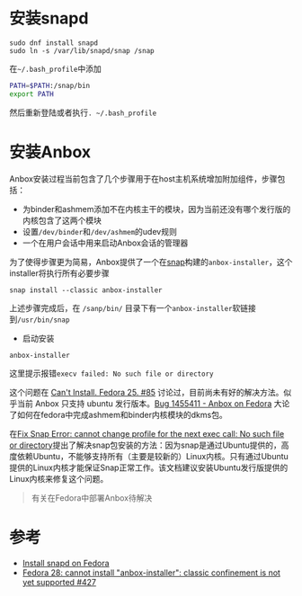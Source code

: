 

# 安装snapd

```
sudo dnf install snapd
sudo ln -s /var/lib/snapd/snap /snap
```

在`~/.bash_profile`中添加

```bash
PATH=$PATH:/snap/bin
export PATH
```

然后重新登陆或者执行`. ~/.bash_profile`

# 安装Anbox

Anbox安装过程当前包含了几个步骤用于在host主机系统增加附加组件，步骤包括：

* 为binder和ashmem添加不在内核主干的模块，因为当前还没有哪个发行版的内核包含了这两个模块
* 设置`/dev/binder`和`/dev/ashmem`的udev规则
* 一个在用户会话中用来启动Anbox会话的管理器

为了使得步骤更为简易，Anbox提供了一个在[snap](https://snapcraft.io/)构建的`anbox-installer`，这个installer将执行所有必要步骤

```
snap install --classic anbox-installer
```

上述步骤完成后，在 `/sanp/bin/` 目录下有一个`anbox-installer`软链接到`/usr/bin/snap`

* 启动安装

```
anbox-installer
```

这里提示报错`execv failed: No such file or directory`

这个问题在 [Can't Install. Fedora 25. #85](https://github.com/anbox/anbox/issues/85) 讨论过，目前尚未有好的解决方法。似乎当前 Anbox 只支持 ubuntu 发行版本。[Bug 1455411 - Anbox on Fedora](https://bugzilla.redhat.com/show_bug.cgi?id=1455411) 大论了如何在fedora中完成ashmem和binder内核模块的dkms包。

在[Fix Snap Error: cannot change profile for the next exec call: No such file or directory](https://itsfoss.com/fix-snap-error/)提出了解决snap包安装的方法：因为snap是通过Ubuntu提供的，高度依赖Ubuntu，不能够支持所有（主要是较新的）Linux内核。只有通过Ubuntu提供的Linux内核才能保证Snap正常工作。该文档建议安装Ubuntu发行版提供的Linux内核来修复这个问题。

> 有关在Fedora中部署Anbox待解决

# 参考


* [Install snapd on Fedora](https://docs.snapcraft.io/core/install-fedora?_ga=2.82458641.649910660.1514191299-2004359686.1514191299)
* [Fedora 28: cannot install "anbox-installer": classic confinement is not yet supported #427](https://github.com/anbox/anbox/issues/427)